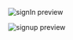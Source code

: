 
![signIn preview](https://github.com/user-attachments/assets/55fb4461-5076-4d54-801f-eb1919968cd1)

![signup preview](https://github.com/user-attachments/assets/dcc1baa6-3bea-4316-adbc-186c8e914308)
